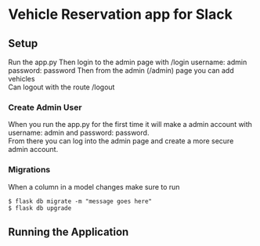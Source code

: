 # Vehicle Reservation app for Slack

## Setup  
Run the app.py
Then login to the admin page with /login username: admin password: password 
Then from the admin (/admin) page you can add vehicles  
Can logout with the route /logout  

### Create Admin User  
When you run the app.py for the first time it will make a admin account with username: admin and password: password.  
From there you can log into the admin page and create a more secure admin account.  
### Migrations  
When a column in a model changes make sure to run 
```
$ flask db migrate -m "message goes here"  
$ flask db upgrade  
```



## Running the Application  
